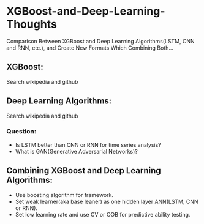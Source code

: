 # XGBoost-and-Deep-Learning-Thoughts
Comparison Between XGBoost and Deep Learning Algorithms(LSTM, CNN and RNN, etc.), and Create New Formats Which Combining Both...

## XGBoost:
Search wikipedia and github

## Deep Learning Algorithms:
Search wikipedia and github
### Question:
* Is LSTM better than CNN or RNN for time series analysis?
* What is GAN(Generative Adversarial Networks)?

## Combining XGBoost and Deep Learning Algorithms:
* Use boosting algorithm for framework. 
* Set weak learner(aka base leaner) as one hidden layer ANN(LSTM, CNN or RNN). 
* Set low learning rate and use CV or OOB for predictive ability testing.


